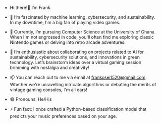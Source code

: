 - Hi there!👋 I’m Frank.

- 👀 I’m fascinated by machine learning, cybersecurity, and sustainability. In my downtime, I'm a big fan of playing video games.

- 🌱 Currently, I’m pursuing Computer Science at the University of Ghana. When I'm not engrossed in code, you'll often find me exploring classic Nintendo games or delving into retro arcade adventures.

- 💞️ I’m enthusiastic about collaborating on projects related to AI for sustainability, cybersecurity solutions, and innovations in green technology. Let’s brainstorm ideas over a virtual gaming session brimming with nostalgia and creativity!

- 📫 You can reach out to me via email at frankosei1520@gmail.com. Whether we're unravelling intricate algorithms or debating the merits of vintage gaming consoles, I'm all ears!

- 😄 Pronouns: He/His

- ⚡ Fun fact: I once crafted a Python-based classification model that predicts your music preferences based on your age.

<!---
Healer2003/Healer2003 is a ✨ special ✨ repository because its `README.md` (this file) appears on your GitHub profile.
You can click the Preview link to take a look at your changes.
--->




